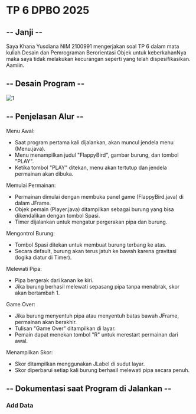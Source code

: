 # TP 6 DPBO 2025

## -- Janji --

Saya Khana Yusdiana NIM 2100991 mengerjakan soal TP 6 dalam mata kuliah Desain dan Pemrograman Berorientasi Objek untuk keberkahanNya maka saya tidak melakukan kecurangan seperti yang telah dispesifikasikan. Aamiin.

## -- Desain Program --

![1]()

## -- Penjelasan Alur --

Menu Awal:

- Saat program pertama kali dijalankan, akan muncul jendela menu (Menu.java).
- Menu menampilkan judul "FlappyBird", gambar burung, dan tombol "PLAY".
- Ketika tombol "PLAY" ditekan, menu akan tertutup dan jendela permainan akan dibuka.

Memulai Permainan:

- Permainan dimulai dengan membuka panel game (FlappyBird.java) di dalam JFrame.
- Objek pemain (Player.java) ditampilkan sebagai burung yang bisa dikendalikan dengan tombol Spasi.
- Timer dijalankan untuk mengatur pergerakan pipa dan burung.

Mengontrol Burung:

- Tombol Spasi ditekan untuk membuat burung terbang ke atas.
- Secara default, burung akan terus jatuh ke bawah karena gravitasi (logika diatur di Timer).

Melewati Pipa:

- Pipa bergerak dari kanan ke kiri.
- Jika burung berhasil melewati sepasang pipa tanpa menabrak, skor akan bertambah 1.

Game Over:

- Jika burung menyentuh pipa atau menyentuh batas bawah JFrame, permainan akan berakhir.
- Tulisan "Game Over" ditampilkan di layar.
- Pemain dapat menekan tombol "R" untuk merestart permainan dari awal.

Menampilkan Skor:

- Skor ditampilkan menggunakan JLabel di sudut layar.
- Skor diperbarui setiap kali burung berhasil melewati pipa secara penuh.

## -- Dokumentasi saat Program di Jalankan --

### Add Data
